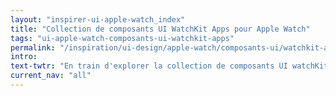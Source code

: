 ```yaml
---
layout: "inspirer-ui-apple-watch_index"
title: "Collection de composants UI WatchKit Apps pour Apple Watch"
tags: "ui-apple-watch-composants-ui-watchkit-apps"
permalink: "/inspiration/ui-design/apple-watch/composants-ui/watchkit-apps/"
intro:
text-twtr: "En train d'explorer la collection de composants UI watchKit Apps pour Apple Watch – @MagDuWebdesign"
current_nav: "all"
---
```

